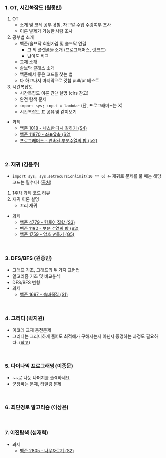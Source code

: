 <!-- 
아래 적힌 내용들은 팀장(원종빈)이 코테를 준비하면서 주제별로 도움이 될만한 내용들을 메모해둔 것들입니다.

발제자분들께서는 아래 내용에 크게 구애받지 않고 편하신대로 발제 구성하신 뒤, 아래 목차만 업데이트해주시면 감사하겠습니다!

-->

### 1. OT, 시간복잡도 (원종빈)
1. OT
    - 소개 및 코테 공부 경험, 자구알 수업 수강여부 조사
    - 이론 발제가 가능한 사람 조사
2. 공부법 소개
    - 백준/솔브닥 회원가입 및 솔드닥 연결
        - 그 외 플랫폼들 소개 (프로그래머스, 릿코드)
        - 난이도 비교
    - 교재 소개
    - 솔브닥 클래스 소개
    - 백준에서 좋은 코드를 찾는 법
    - 다 하고나서 마지막으로 깃헙 pull/pr 테스트
3. 시간복잡도
    - 시간복잡도 이론 간단 설명 (clrs 참고)
    - 완전 탐색 문제
    - `import sys; input = lambda~` (단, 프로그래머스는 X)
    - 시간복잡도 표 공유 및 같이보기
- 과제
    - [백준 1018 - 체스판 다시 칠하기 (S4)](https://www.acmicpc.net/problem/1018)
    - [백준 11870 - 좌표압축 (S2)](https://www.acmicpc.net/problem/18870)
    - [프로그래머스 - 연속된 부분수열의 합 (lv2)](https://school.programmers.co.kr/learn/courses/30/lessons/178870)



<br>



### 2. 재귀 (김윤주)
- `import sys; sys.setrecursionlimit(10 ** 6)` <- 재귀로 문제를 풀 때는 해당 코드는 필수다! ([출처](https://fuzzysound.github.io/sys-setrecursionlimit))
1. 1주차 과제 코드 리뷰
2. 재귀 이론 설명
    - 꼬리 재귀
- 과제
    - [백준 4779 - 칸토어 집합 (S3)](https://www.acmicpc.net/problem/4779)
    - [백준 1182 - 부분 수열의 합 (S2)](https://www.acmicpc.net/problem/1182)
    - [백준 1759 - 암호 만들기 (G5)](https://www.acmicpc.net/problem/1759)



<br>



### 3. DFS/BFS (원종빈)
- 그래프 기초, 그래프의 두 가지 표현법 
- 알고리즘 기초 및 비교분석
- DFS/BFS 변형
- 과제
    - [백준 1697 - 숨바꼭질 (S1)](https://www.acmicpc.net/problem/1697) <!-- 조금 난이도 있는 문제인 것 같다. DP로도 풀 수 있다! -->



<br>



### 4. 그리디 (박지원)
- 이코테 교재 동전문제 <!-- 이 문제가 나중에 다룰 DP 동전문제랑도 연결되어서, 이걸로 설명하면 좋을 듯! -->
- 그리디는 그리디하게 풀어도 최적해가 구해지는지 아닌지 증명하는 과정도 필요하다. ([참고](https://gazelle-and-cs.tistory.com/59))  <!-- 이 부분은 사실 건너뛰어도 되기는 함. -->



<br>



### 5. 다이나믹 프로그래밍 (이종문)
- ~~로 나눈 나머지를 출력하세요
- 군장싸는 문제, 타일링 문제



<br>



### 6. 최단경로 알고리즘 (이상윤)


<br>



### 7. 이진탐색 (심재혁)
- 과제
    - [백준 2805 - 나무자르기 (S2)](https://www.acmicpc.net/problem/2805)